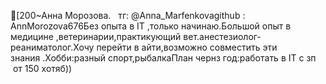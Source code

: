 [200~Анна Морозова.   тг: @Anna_Marfenkovagithub : AnnMorozova676Без опыта в IT ,только начинаю.Большой опыт в медицине ,ветеринарии,практикующий вет.анестезиолог-реаниматолог.Хочу перейти в айти,возможно совместить эти знания .Хобби:разный спорт,рыбалкаПлан чернз год:работать в IT с зп  от 150 хотяб))
